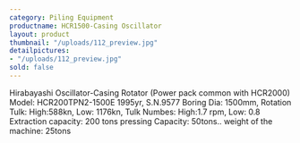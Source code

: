 ```yaml
---
category: Piling Equipment
productname: HCR1500-Casing Oscillator
layout: product
thumbnail: "/uploads/112_preview.jpg"
detailpictures:
- "/uploads/112_preview.jpg"
sold: false
---
```


Hirabayashi Oscillator-Casing Rotator&nbsp;(Power pack common with HCR2000)
Model: HCR200TPN2-1500E
1995yr, S.N.9577
Boring Dia: 1500mm, Rotation Tulk: High:588kn, Low: 1176kn, Tulk Numbes: High:1.7 rpm, Low: 0.8
Extraction capacity: 200 tons pressing Capacity: 50tons.. weight of the machine: 25tons


